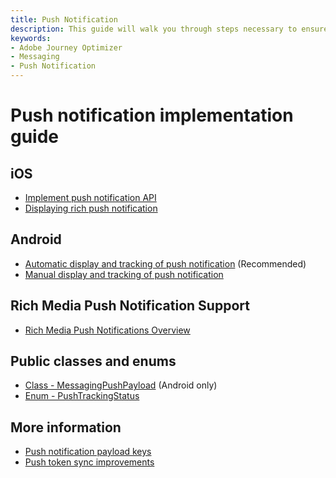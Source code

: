 ```yaml
---
title: Push Notification
description: This guide will walk you through steps necessary to ensure your app is properly implemented for receiving and tracking push notifications with Adobe Journey Optimizer (AJO).
keywords:
- Adobe Journey Optimizer
- Messaging
- Push Notification
---
```


# Push notification implementation guide

## iOS

* [Implement push notification API](./ios/api-reference.md)
* [Displaying rich push notification](./ios/display-rich-notifications.md)

## Android

* [Automatic display and tracking of push notification](./android/automatic-display-and-tracking.md) (Recommended)
* [Manual display and tracking of push notification](./android/manual-display-and-tracking.md)

## Rich Media Push Notification Support

* [Rich Media Push Notifications Overview](./rich-media-notifications-overview.md)

## Public classes and enums

* [Class - MessagingPushPayload](../public-classes/messaging-push-payload.md) (Android only)
* [Enum - PushTrackingStatus](../public-classes/push-tracking-status.md)

## More information

* [Push notification payload keys](./push-payload.md)
* [Push token sync improvements](./push-token-sync-improvements.md)

<!--

## Push templates

* [Reference - Out of the box push templates](./../../../resources/reference/push-notifications)
-->
